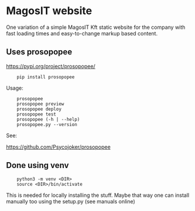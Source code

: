 MagosIT website
===============

One variation of a simple MagosIT Kft static website for the company with fast loading times and easy-to-change markup based content.

Uses prosopopee
---------------

https://pypi.org/project/prosopopee/

		pip install prosopopee

Usage:

		prosopopee
		prosopopee preview
		prosopopee deploy
		prosopopee test
		prosopopee (-h | --help)
		prosopopee.py --version

See:

https://github.com/Psycojoker/prosopopee

Done using venv
---------------

		python3 -m venv <DIR>
		source <DIR>/bin/activate

This is needed for locally installing the stuff. Maybe that way one can install manually too using the setup.py (see manuals online)
